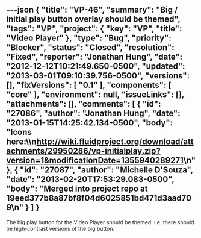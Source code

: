 ---json
{
  "title": "VP-46",
  "summary": "Big / initial play button overlay should be themed",
  "tags": "VP",
  "project": {
    "key": "VP",
    "title": "Video Player"
  },
  "type": "Bug",
  "priority": "Blocker",
  "status": "Closed",
  "resolution": "Fixed",
  "reporter": "Jonathan Hung",
  "date": "2012-12-12T10:21:49.650-0500",
  "updated": "2013-03-01T09:10:39.756-0500",
  "versions": [],
  "fixVersions": [
    "0.1"
  ],
  "components": [
    "core"
  ],
  "environment": null,
  "issueLinks": [],
  "attachments": [],
  "comments": [
    {
      "id": "27086",
      "author": "Jonathan Hung",
      "date": "2013-01-15T14:25:42.134-0500",
      "body": "Icons here:\\\n<http://wiki.fluidproject.org/download/attachments/29950286/vp-initialplay.zip?version=1&modificationDate=1355940289271>\n"
    },
    {
      "id": "27087",
      "author": "Michelle D'Souza",
      "date": "2013-02-20T17:53:29.083-0500",
      "body": "Merged into project repo at 19eed377b8a87bf8f04d6025851bd471d3aad709\n"
    }
  ]
}
---
The big play button for the Video Player should be themed. i.e. there should be high-contrast versions of the big button.

        